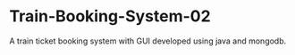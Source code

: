 # Train-Booking-System-02


A train ticket booking system with GUI developed using java and mongodb.
